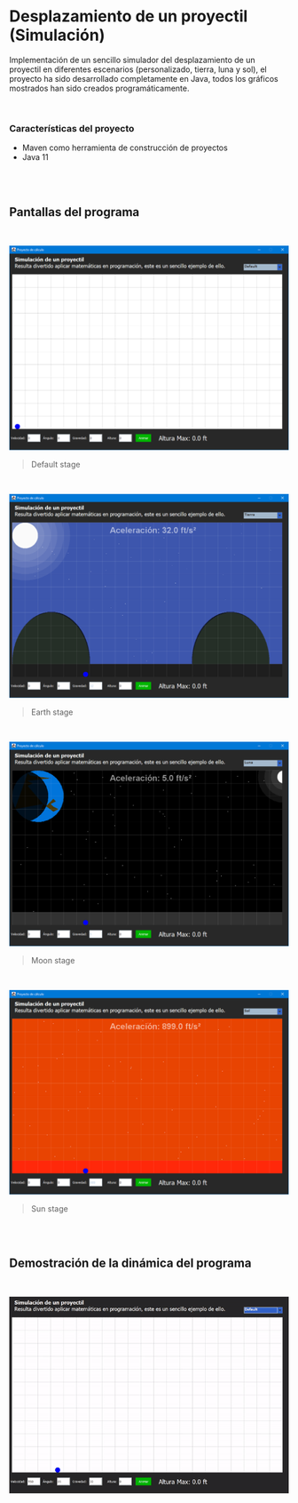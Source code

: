 # Desplazamiento de un proyectil (Simulación)

Implementación de un sencillo simulador del desplazamiento de un proyectil en diferentes escenarios (personalizado, tierra, luna y sol), el proyecto ha sido desarrollado completamente en Java, todos los gráficos mostrados han sido creados programáticamente. 

<br>

### Características del proyecto 

- Maven como herramienta de construcción de proyectos
- Java 11


<br>
<br>

## Pantallas del programa

<br>

![default stage](Documentation/default-stage.PNG)

> Default stage

<br>

![earth stage](Documentation/earth-stage.PNG)

> Earth stage

<br>

![moon stage](Documentation/moon-stage.PNG)

> Moon stage

<br>

![sun stage](Documentation/sun-stage.PNG)

> Sun stage


<br>
<br>

## Demostración de la dinámica del programa

<br>

![gameplay](Documentation/gameplay.gif)